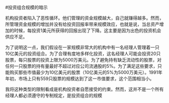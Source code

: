 #投资组合规模的暗示

机构投资者陷入了恶性循环。他们管理的资金规模越大，自己就赚得越多。然而，所管理资金规模的增加并没有给投资回报率带来规模效应，也就是说，当总资产增加的时候，每投资1美元所获得的回报出现了下降。这主要是因为出色的投资机会供应不足。

为了说明这一点，我们假设在一家规模非常大的机构中有一名经理人管理着一只10亿美元的投资组合。为了合理有度地多样化投资，这名经理人可能会投资20只股票，每只股票的投资上限为5000万美元。为了避免持有缺乏流动性的股票，对任何一只股票的持有量最好不超过对应公司流通股的5%。为了满足这些要求，只能购买那些市值最少为10亿美元的股票（10亿美元的5%为5000万美元）。1991年年初，市场上只有559只股票的规模达到了这一市值要求，这个范围相当小。

我将这种类型的限制看成是机构投资者自愿接受的约束。然而，这并不是一个所有经理人都必须遵守的专制规定，是投资组合的规模

